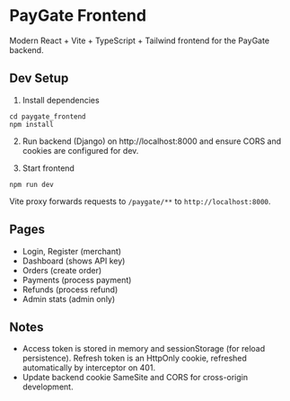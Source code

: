 # PayGate Frontend

Modern React + Vite + TypeScript + Tailwind frontend for the PayGate backend.

## Dev Setup

1. Install dependencies
```
cd paygate_frontend
npm install
```

2. Run backend (Django) on http://localhost:8000 and ensure CORS and cookies are configured for dev.

3. Start frontend
```
npm run dev
```
Vite proxy forwards requests to `/paygate/**` to `http://localhost:8000`.

## Pages
- Login, Register (merchant)
- Dashboard (shows API key)
- Orders (create order)
- Payments (process payment)
- Refunds (process refund)
- Admin stats (admin only)

## Notes
- Access token is stored in memory and sessionStorage (for reload persistence). Refresh token is an HttpOnly cookie, refreshed automatically by interceptor on 401.
- Update backend cookie SameSite and CORS for cross-origin development.




